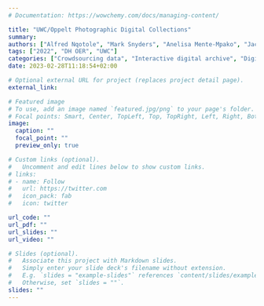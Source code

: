 ```yaml
---
# Documentation: https://wowchemy.com/docs/managing-content/

title: "UWC/Oppelt Photographic Digital Collections"
summary: 
authors: ["Alfred Nqotole", "Mark Snyders", "Anelisa Mente-Mpako", "Jacques Manuels", "Andrew Ennis"]
tags: ["2022", "DH OER", "UWC"]
categories: ["Crowdsourcing data", "Interactive digital archive", "Digital Special Collections"]
date: 2023-02-28T11:18:54+02:00

# Optional external URL for project (replaces project detail page).
external_link: 

# Featured image
# To use, add an image named `featured.jpg/png` to your page's folder.
# Focal points: Smart, Center, TopLeft, Top, TopRight, Left, Right, BottomLeft, Bottom, BottomRight.
image:
  caption: ""
  focal_point: ""
  preview_only: true

# Custom links (optional).
#   Uncomment and edit lines below to show custom links.
# links:
# - name: Follow
#   url: https://twitter.com
#   icon_pack: fab
#   icon: twitter

url_code: ""
url_pdf: ""
url_slides: ""
url_video: ""

# Slides (optional).
#   Associate this project with Markdown slides.
#   Simply enter your slide deck's filename without extension.
#   E.g. `slides = "example-slides"` references `content/slides/example-slides.md`.
#   Otherwise, set `slides = ""`.
slides: ""
---
```


